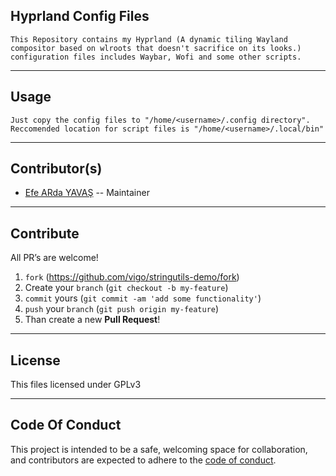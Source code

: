 ## Hyprland Config Files
    This Repository contains my Hyprland (A dynamic tiling Wayland compositor based on wlroots that doesn't sacrifice on its looks.) configuration files includes Waybar, Wofi and some other scripts.

---

## Usage
    Just copy the config files to "/home/<username>/.config directory". Reccomended location for script files is "/home/<username>/.local/bin" 

---

## Contributor(s)
* [Efe ARda YAVAŞ](https://github.com/eayavas) -- Maintainer

---

## Contribute

All PR’s are welcome!

1. `fork` (https://github.com/vigo/stringutils-demo/fork)
2. Create your `branch` (`git checkout -b my-feature`)
3. `commit` yours (`git commit -am 'add some functionality'`)
4. `push` your `branch` (`git push origin my-feature`)
5. Than create a new **Pull Request**!

---

## License
This files licensed under GPLv3

---

## Code Of Conduct

This project is intended to be a safe, welcoming space for collaboration, and
contributors are expected to adhere to the [code of conduct][coc].

[coc]:https://github.com/eayavas/hyprland_dotfiles/blob/main/CODE_OF_CONDUCT.md 
